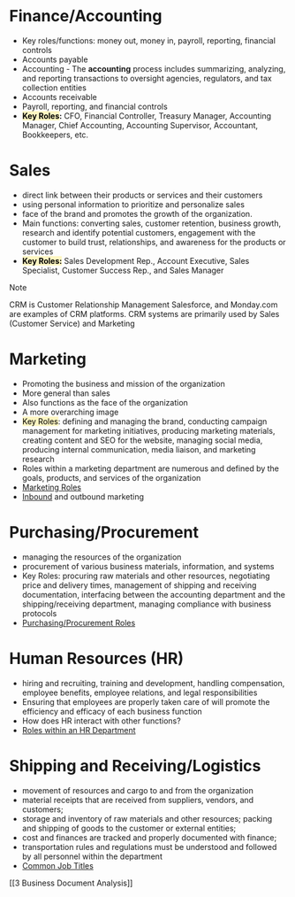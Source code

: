 ```table-of-contents
```
# Finance/Accounting
- Key roles/functions: money out, money in, payroll, reporting, financial controls
- Accounts payable
- Accounting - The **accounting** process includes summarizing, analyzing, and reporting transactions to oversight agencies, regulators, and tax collection entities
- Accounts receivable
- Payroll, reporting, and financial controls
- **<mark style="background: #FFF3A3A6;">Key Roles</mark>:** CFO, Financial Controller, Treasury Manager, Accounting Manager, Chief Accounting, Accounting Supervisor, Accountant, Bookkeepers, etc.

# Sales
- direct link between their products or services and their customers
- using personal information to prioritize and personalize sales
- face of the brand and promotes the growth of the organization.
- Main functions: converting sales, customer retention, business growth, research and identify potential customers, engagement with the customer to build trust, relationships, and awareness for the products or services
- **<mark style="background: #FFF3A3A6;">Key Roles:</mark>** Sales Development Rep., Account Executive, Sales Specialist, Customer Success Rep., and Sales Manager


>[!note]
>CRM is Customer Relationship Management
>Salesforce, and Monday.com are examples of CRM platforms. CRM systems are primarily used by Sales (Customer Service) and Marketing

# Marketing 
- Promoting the business and mission of the organization 
- More general than sales
- Also functions as the face of the organization
- A more overarching image
- <mark style="background: #FFF3A3A6;">Key Roles</mark>: defining and managing the brand, conducting campaign management for marketing initiatives, producing marketing materials, creating content and SEO for the website, managing social media, producing internal communication, media liaison, and marketing research
- Roles within a marketing department are numerous and defined by the goals, products, and services of the organization
- [Marketing Roles](https://www.thebalancecareers.com/marketing-job-titles-2061535)
- [Inbound](https://www.hubspot.com/inbound-marketing) and outbound marketing

# Purchasing/Procurement
- managing the resources of the organization
- procurement of various business materials, information, and systems
- Key Roles: procuring raw materials and other resources, negotiating price and delivery times, management of shipping and receiving documentation, interfacing between the accounting department and the shipping/receiving department, managing compliance with business protocols
- [Purchasing/Procurement Roles](https://www.thebalancecareers.com/purchasing-job-titles-2061541)

# Human Resources (HR)
- hiring and recruiting, training and development, handling compensation, employee benefits, employee relations, and legal responsibilities
- Ensuring that employees are properly taken care of will promote the efficiency and efficacy of each business function 
- How does HR interact with other functions?
- [Roles within an HR Department](https://www.thebalancecareers.com/human-resources-job-titles-1917595)

# Shipping and Receiving/Logistics
- movement of resources and cargo to and from the organization 
- material receipts that are received from suppliers, vendors, and customers; 
- storage and inventory of raw materials and other resources; packing and shipping of goods to the customer or external entities; 
- cost and finances are tracked and properly documented with finance; 
- transportation rules and regulations must be understood and followed by all personnel within the department
- [Common Job Titles](https://www.workbc.ca/careers/1521)

[[3 Business Document Analysis]]

